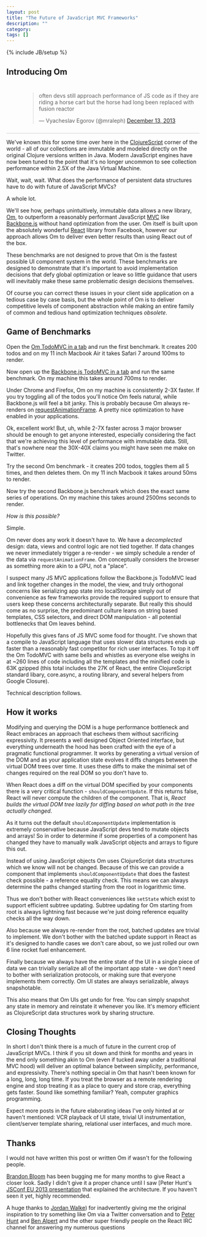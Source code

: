 ```yaml
---
layout: post
title: "The Future of JavaScript MVC Frameworks"
description: ""
category: 
tags: []
---
```

{% include JB/setup %}

## Introducing Om

<div style="padding: 10px 0px 10px 45px; border-bottom: 1px solid
#ccc;">
<blockquote class="twitter-tweet" lang="en"><p>often devs still approach performance of JS code as if they are riding a horse cart but the horse had long been replaced with fusion reactor</p>&mdash; Vyacheslav Egorov (@mraleph) <a href="https://twitter.com/mraleph/statuses/411549064787152896">December 13, 2013</a></blockquote>
<script async src="//platform.twitter.com/widgets.js"
charset="utf-8"></script>
</div>

We've known this for some time over here in the
[ClojureScript](http://github.com/clojure/clojurescript) corner of the
world - all of our collections are immutable and modeled directly on
the original Clojure versions written in Java. Modern JavaScript
engines have now been tuned to the point that it's no longer uncommon
to see collection performance within 2.5X of the Java Virtual Machine.

Wait, wait, wait. What does the performance of persistent data structures have
to do with future of JavaScript MVCs?

A whole lot.

We'll see how, perhaps unintuitively, immutable data allows a new
library, [Om](http://github.com/swannodette/om), to outperform a
reasonably performant JavaScript
[MVC](http://en.wikipedia.org/wiki/Model-view-controller) like
[Backbone.js](http://backbonejs.org) without hand optimization from
the user. Om itself is built upon the absolutely wonderful
[React](http://facebook.github.io/react/) library from Facebook,
however our approach allows Om to deliver even better results than
using React out of the box.

These benchmarks are not designed to prove that Om is the fastest
possible UI component system in the world. These benchmarks are
designed to demonstrate that it's important to avoid implementation
decisions that defy global optimization or leave so little guidance
that users will inevitably make these same problematic design
decisions themselves.

Of course you can correct these issues in your client side application
on a tedious case by case basis, but the whole point of Om is to
deliver competitive levels of component abstraction while making an
entire family of common and tedious hand optimization techniques
*obsolete*.

## Game of Benchmarks

Open the [Om TodoMVC in a tab]() and run the first benchmark. It
creates 200 todos and on my 11 inch Macbook Air it takes Safari 7 around
100ms to render.

Now open up the [Backbone.js TodoMVC in a tab]() and run the same
 benchmark.  On my machine this takes around 700ms to render.

Under Chrome and Firefox, Om on my machine is consistently 2-3X
faster. If you try toggling all of the todos you'll notice
Om feels natural, while Backbone.js will feel a bit janky. This is
probably because Om always re-renders on
[requestAnimationFrame](http://www.paulirish.com/2011/requestanimationframe-for-smart-animating/). A
pretty nice optimization to have enabled in your applications.

Ok, excellent work! But, uh, while 2-7X faster across 3 major browser
should be enough to get anyone interested, especially considering the
fact that we're achieving this level of performance with immutable
data. Still, that's nowhere near the 30X-40X claims you might have
seen me make on Twitter.

Try the second Om benchmark - it creates 200 todos, toggles them all 5
times, and then deletes them. On my 11 inch Macbook it takes around
50ms to render.

Now try the second Backbone.js benchmark which does the exact same series
of operations. On my machine this takes around 2500ms seconds to
render.

*How is this possible?*

Simple.

Om never does any work it doesn't have to. We have a
*decomplected* design: data, views and control logic are not
tied together. If data changes we never immediately trigger a
re-render - we simply schedule a render of the data via
`requestAnimationFrame`. Om conceptually considers the browser as
something more akin to a GPU, not a "place".

I suspect many JS MVC applications follow the Backbone.js TodoMVC lead and
link together changes in the model, the view, and truly orthogonal
concerns like serializing app state into localStorage simply out of
convenience as few frameworks provide the required support to ensure that
users keep these concerns architecturally separate. But really this
should come as no surprise, the predominant culture leans on string based
templates, CSS selectors, and direct DOM manipulation - all
potential bottlenecks that Om leaves behind.

Hopefully this gives fans of JS MVC some food for thought. I've shown
that a compile to JavaScript language that uses slower data structures
ends up faster than a reasonably fast competitor for rich user
interfaces. To top it off the Om TodoMVC with same bells and whistles
as everyone else weighs in at ~260 lines of code including all the
templates and the minified code is 63K gzipped (this total
includes the 27K of React, the entire ClojureScript standard libary,
core.async, a routing library, and several helpers from Google
Closure).

Technical description follows.

## How it works

Modifying and querying the DOM is a huge performance bottleneck and
React embraces an approach that eschews them without sacrificing
expressivity. It presents a well designed Object Oriented interface,
but everything underneath the hood has been crafted with the eye of a
pragmatic functional programmer. It works by generating a virtual
version of the DOM and as your application state evolves it diffs changes
between the virtual DOM trees over time. It uses these diffs to make
the minimal set of changes required on the real DOM so you don't have to.

When React does a diff on the virtual DOM specified by your components
there is a very critical function - `shouldComponentUpdate`. If this
returns false, React will never compute the children of the
component. That is, *React builds the virtual DOM tree lazily for
diffing based on what path in the tree actually changed*.

As it turns out the default `shouldComponentUpdate` implementation is
extremely conservative because JavaScript devs tend to mutate
objects and arrays! So in order to determine if some properties of a component
has changed they have to manually walk JavaScript objects and arrays
to figure this out.

Instead of using JavaScript objects Om uses ClojureScript data
structures which we know will not be changed. Because of this we can
provide a component that implements `shouldComponentUpdate` that does
the fastest check possible - a reference equality check. This means we
can always determine the paths changed starting from the root in
logarithmic time.

Thus we don't bother with React conveniences like `setState` which
exist to support efficient subtree updating. Subtree updating for Om
starting from root is always lightning fast because we're just doing
reference equality checks all the way down.

Also because we always re-render from the root, batched updates are
trivial to implement. We don't bother with the batched update support
in React as it's designed to handle cases we don't care about, so we
just rolled our own 6 line rocket fuel enhancement.

Finally because we always have the entire state of the UI in a single
piece of data we can trivially serialize all of the important app
state - we don't need to bother with serialization protocols, or
making sure that everyone implements them correctly. Om UI states are
always serializable, always snapshotable.

This also means that Om UIs get undo for free. You can simply
snapshot any state in memory and reinstate it whenever you like. It's
memory efficient as ClojureScript data structures work by sharing
structure.

## Closing Thoughts

In short I don't think there is a much of future in the current crop
of JavaScript MVCs. I think if you sit down and think for months and
years in the end only something akin to Om (even if tucked away under
a traditional MVC hood) will deliver an optimal balance between
simplicity, performance, and expressivity. There's
nothing special in Om that hasn't been known for a long, long, long
time. If you treat the browser as a remote rendering engine and stop
treating it as a place to query and store crap, everything gets
faster. Sound like something familiar? Yeah, computer graphics
programming.

Expect more posts in the future elaborating ideas I've only hinted at
or haven't mentioned: VCR playback of UI state, trivial UI
instrumentation, client/server template sharing, relational user
interfaces, and much more.

## Thanks

I would not have written this post or written Om if wasn't for the
following people.

[Brandon Bloom](http://twitter.com/brandonbloom) has been bugging me
for many months to give React a closer look. Sadly I didn't give it a
proper chance until I saw
[Peter Hunt's [JSConf EU 2013 presentation](http://2013.jsconf.eu/speakers/pete-hunt-react-rethinking-best-practices.html)
that explained the architecture. If you haven't seen it yet, highly
recommended.

A huge thanks to [Jordan Walke](http://twitter.com/jordwalke)) for
inadvertently giving me the original inspiration to try something like
Om via a Twitter conversation and to
[Peter Hunt](http://twitter.com/floydophone) and
[Ben Alpert](http://github.com/spicyj) and the other super friendly
people on the React IRC channel for answering my numerous
questions
